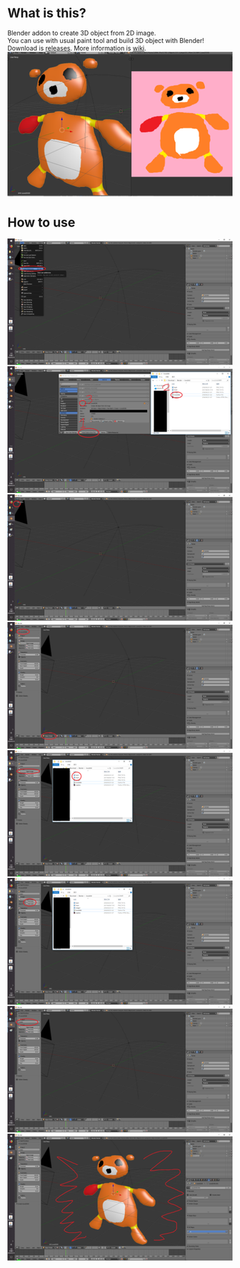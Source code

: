 # What is this?
Blender addon to create 3D object from 2D image.  
You can use with usual paint tool and build 3D object with Blender!  
Download is [releases](https://github.com/rn9dfj3/love2d3d/releases). 
More information is [wiki](https://github.com/rn9dfj3/love2d3d/wiki).
![3D model from 2D image](./image1.png)
# How to use
![Click User Preferense](./image2.png)
![Install love2d3d.py](./image3.png)
![Click tool shelf](./image4.png)
![Search Love2D3D](./image5.png)
![Open images](./image6.png)
![Set the images](./image7.png)
![Click Create](./image8.png)
![Excellent!!!](./image9.png)  
